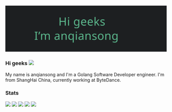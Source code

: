 ![anqiansong](anqiansong.svg)

### Hi geeks <img src="https://raw.githubusercontent.com/anqiansong/anqiansong/master/wave.gif" width="30px">
My name is anqiansong and I'm a Golang Software Developer engineer. I'm from ShangHai China, currently working at ByteDance.

### Stats

[![](https://raw.githubusercontent.com/anqiansong/anqiansong/main/profile-summary-card-output/github/0-profile-details.svg)](https://github.com/anqiansong/anqiansong)
[![](https://raw.githubusercontent.com/anqiansong/anqiansong/main/profile-summary-card-output/github/1-repos-per-language.svg)](https://github.com/anqiansong/anqiansong) [![](https://raw.githubusercontent.com/anqiansong/anqiansong/main/profile-summary-card-output/github/2-most-commit-language.svg)](https://github.com/anqiansong/anqiansong)
[![](https://raw.githubusercontent.com/anqiansong/anqiansong/main/profile-summary-card-output/github/3-stats.svg)](https://github.com/anqiansong/anqiansong) [![](https://raw.githubusercontent.com/anqiansong/anqiansong/main/profile-summary-card-output/github/4-productive-time.svg)](https://github.com/anqiansong/anqiansong)
